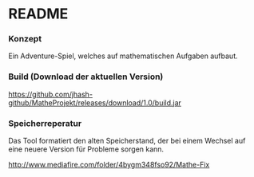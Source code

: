 # README #

### Konzept ###

Ein Adventure-Spiel, welches auf mathematischen Aufgaben aufbaut.

### Build (Download der aktuellen Version) ###

https://github.com/jhash-github/MatheProjekt/releases/download/1.0/build.jar

### Speicherreperatur ###

Das Tool formatiert den alten Speicherstand, der bei einem Wechsel auf eine neuere Version für Probleme sorgen kann.

http://www.mediafire.com/folder/4bygm348fso92/Mathe-Fix

